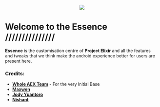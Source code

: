 <p align="center">
  <img src="https://i.imgur.com/qBaIU5f.png" />
</p>

# Welcome to the Essence /////////////// 

**Essence** is the customisation centre of **Project Elixir** and all the features and tweaks that we think make the android experience better for users are present here. 

### Credits:
 * [**Whole AEX Team**](https://github.com/AospExtended) - For the very Initial Base
 * [**Maxwen**](https://github.com/maxwen)
 * [**Jody Yuantoro**](https://github.com/xyzuan)
 * [**Nishant**](https://github.com/nishant6342)

